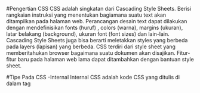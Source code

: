 #Pengertian CSS
CSS adalah singkatan dari Cascading Style Sheets. Berisi rangkaian instruksi yang menentukan bagiamana suatu text akan ditampilkan pada halaman web. Perancangan desain text dapat dilakukan dengan mendefinisikan fonts (huruf) , colors (warna), margins (ukuran), latar belakang (background), ukuran font (font sizes) dan lain-lain.  Cascading Style Sheets juga bisa berarti meletakkan styles yang berbeda pada layers (lapisan) yang berbeda. CSS terdiri dari style sheet yang memberitahukan browser bagaimana suatu dokumen akan disajikan.  Fitur-fitur baru pada halaman web lama dapat ditambahkan dengan bantuan style sheet.

#Tipe Pada CSS
-Internal
Internal CSS adalah kode CSS yang ditulis di dalam tag <style> dan kode HTML dituliskan di bagian atas (header) file HTML. Internal CSS dapat digunakan untuk membuat tampilan pada satu halaman website dan tidak digunakan pada halaman website yang lain.

-External
Eksternal CSS adalah kode CSS yang ditulis terpisah dengan kode HTML Eksternal CSS ditulis di sebuah file khusus yang berekstensi .css. File eksternal CSS biasanya diletakkan setelah bagian <head> pada halaman.

-Inline
Inline CSS adalah kode CSS yang ditulis langsung pada atribut elemen HTML. Setiap elemen HTML memiliki atribut style, di situ lah inline CSS ditulis.

#Task
1.) Membuat sebuah 3 box yang masing masing bewarna biru, merah, dan hijau. Dimana menggunakan ukuran 100px untuk biru dan merah, dan 300 px untuk hijau, dengan menggunakan sistem grid

2.) Membuat sebuah tampilan page responsive yang terdiri dari header, content, dan footer
  
Berikut link repository : https://github.com/mmufid298/Section6_CSS.git
